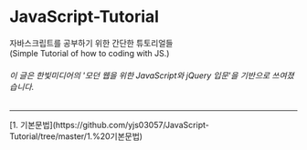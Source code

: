 # JavaScript-Tutorial
자바스크립트를 공부하기 위한 간단한 튜토리얼들  
(Simple Tutorial of how to coding with JS.)  
###### 이 글은 한빛미디어의 '모던 웹을 위한 JavaScript와 jQuery 입문'을 기반으로 쓰여졌습니다.  
<hr></hr>
[1. 기본문법](https://github.com/yjs03057/JavaScript-Tutorial/tree/master/1.%20기본문법)
